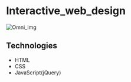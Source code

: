 
# Interactive_web_design

![Omni_img](https://user-images.githubusercontent.com/79143656/116417285-c8331c00-a843-11eb-866b-2c75c82712c6.JPG)

## Technologies
- HTML
- CSS
- JavaScript(jQuery)
